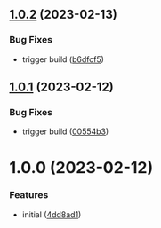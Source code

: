 ## [1.0.2](https://github.com/informatievlaanderen/aws-distributed-s3-cache/compare/v1.0.1...v1.0.2) (2023-02-13)


### Bug Fixes

* trigger build ([b6dfcf5](https://github.com/informatievlaanderen/aws-distributed-s3-cache/commit/b6dfcf58fdd63839bf80a03a752793c802cc6bd1))

## [1.0.1](https://github.com/informatievlaanderen/aws-distributed-s3-cache/compare/v1.0.0...v1.0.1) (2023-02-12)


### Bug Fixes

* trigger build ([00554b3](https://github.com/informatievlaanderen/aws-distributed-s3-cache/commit/00554b372ead97147cc20058f53c9a869939a3e8))

# 1.0.0 (2023-02-12)


### Features

* initial ([4dd8ad1](https://github.com/informatievlaanderen/aws-distributed-s3-cache/commit/4dd8ad1af7e740a5ae66e69cce1b0e70fd296381))
